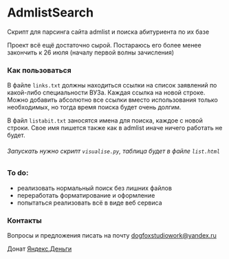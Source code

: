 # AdmlistSearch
Скрипт для парсинга сайта admlist и поиска абитуриента по их базе

Проект всё ещё достаточно сырой. Постараюсь его более менее закончить к 26 июля (началу первой волны зачисления)

### Как пользоваться
  В файле `links.txt` должны находиться ссылки на список заявлений по какой-либо специальности ВУЗа. Каждая ссылка на новой строке. Можно добавить абсолютно все ссылки вместо использования только необходимых, но тогда время поиска будет очень долгим.

  В файл `listabit.txt` заносятся имена для поиска, каждое с новой строки. Свое имя пишется также как в admlist иначе ничего работать не будет.

######  Запускать нужно скрипт `visualise.py`, таблица будет в файле `list.html`

### To do:
* реализовать нормальный поиск без лишних файлов
* переработать форматирование и оформление
* попытаться реализовать всё в виде веб сервиса

### Контакты
Вопросы и предложения писать на почту dogfoxstudiowork@yandex.ru

Донат [Яндекс.Деньги](https://money.yandex.ru/to/410018824908040)
